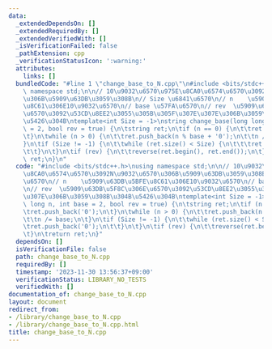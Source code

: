 ```yaml
---
data:
  _extendedDependsOn: []
  _extendedRequiredBy: []
  _extendedVerifiedWith: []
  _isVerificationFailed: false
  _pathExtension: cpp
  _verificationStatusIcon: ':warning:'
  attributes:
    links: []
  bundledCode: "#line 1 \"change_base_to_N.cpp\"\n#include <bits/stdc++.h>\nusing\
    \ namespace std;\n\n// 10\u9032\u6570\u975E\u8CA0\u6574\u6570\u3092N\u9032\u6570\
    \u306B\u5909\u63DB\u3059\u308B\n// Size \u6841\u6570\n// n    \u5909\u63DB\u5BFE\
    \u8C61\u306E10\u9032\u6570\n// base \u57FA\u6570\n// rev  \u5909\u63DB\u5F8C\u306E\
    \u6570\u3092\u53CD\u8EE2\u3055\u305B\u305F\u307E\u307E\u306B\u3059\u308B\u304B\
    \u5426\u304B\ntemplate<int Size = -1>\nstring change_base(long long n, int base\
    \ = 2, bool rev = true) {\n\tstring ret;\n\tif (n == 0) {\n\t\tret.push_back('0');\n\
    \t}\n\twhile (n > 0) {\n\t\tret.push_back(n % base + '0');\n\t\tn /= base;\n\t\
    }\n\tif (Size != -1) {\n\t\twhile (ret.size() < Size) {\n\t\t\tret.push_back('0');\n\
    \t\t}\n\t}\n\tif (rev) {\n\t\treverse(ret.begin(), ret.end());\n\t}\n\treturn\
    \ ret;\n}\n"
  code: "#include <bits/stdc++.h>\nusing namespace std;\n\n// 10\u9032\u6570\u975E\
    \u8CA0\u6574\u6570\u3092N\u9032\u6570\u306B\u5909\u63DB\u3059\u308B\n// Size \u6841\
    \u6570\n// n    \u5909\u63DB\u5BFE\u8C61\u306E10\u9032\u6570\n// base \u57FA\u6570\
    \n// rev  \u5909\u63DB\u5F8C\u306E\u6570\u3092\u53CD\u8EE2\u3055\u305B\u305F\u307E\
    \u307E\u306B\u3059\u308B\u304B\u5426\u304B\ntemplate<int Size = -1>\nstring change_base(long\
    \ long n, int base = 2, bool rev = true) {\n\tstring ret;\n\tif (n == 0) {\n\t\
    \tret.push_back('0');\n\t}\n\twhile (n > 0) {\n\t\tret.push_back(n % base + '0');\n\
    \t\tn /= base;\n\t}\n\tif (Size != -1) {\n\t\twhile (ret.size() < Size) {\n\t\t\
    \tret.push_back('0');\n\t\t}\n\t}\n\tif (rev) {\n\t\treverse(ret.begin(), ret.end());\n\
    \t}\n\treturn ret;\n}"
  dependsOn: []
  isVerificationFile: false
  path: change_base_to_N.cpp
  requiredBy: []
  timestamp: '2023-11-30 13:56:37+09:00'
  verificationStatus: LIBRARY_NO_TESTS
  verifiedWith: []
documentation_of: change_base_to_N.cpp
layout: document
redirect_from:
- /library/change_base_to_N.cpp
- /library/change_base_to_N.cpp.html
title: change_base_to_N.cpp
---
```

